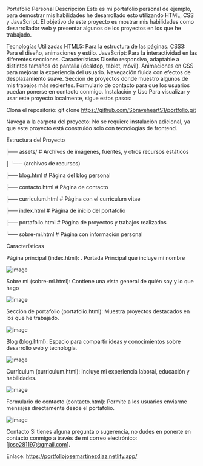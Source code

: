 Portafolio Personal
Descripción
Este es mi portafolio personal de ejemplo, para demostrar mis habilidades he desarrollado esto utilizando HTML, CSS y JavaScript. 
El objetivo de este proyecto es mostrar mis habilidades como desarrollador web y presentar algunos de los proyectos en los que he trabajado.

Tecnologías Utilizadas
HTML5: Para la estructura de las páginas.
CSS3: Para el diseño, animaciones y estilo.
JavaScript: Para la interactividad en las diferentes secciones.
Características
Diseño responsivo, adaptable a distintos tamaños de pantalla (desktop, tablet, móvil).
Animaciones en CSS para mejorar la experiencia del usuario.
Navegación fluida con efectos de desplazamiento suave.
Sección de proyectos donde muestro algunos de mis trabajos más recientes.
Formulario de contacto para que los usuarios puedan ponerse en contacto conmigo.
Instalación y Uso
Para visualizar y usar este proyecto localmente, sigue estos pasos:

Clona el repositorio:
git clone https://github.com/SbraveheartS1/portfolio.git

Navega a la carpeta del proyecto:
No se requiere instalación adicional, ya que este proyecto está construido solo con tecnologías de frontend.

Estructura del Proyecto


├── assets/               # Archivos de imágenes, fuentes, y otros recursos estáticos

│   └── (archivos de recursos)

├── blog.html             # Página del blog personal

├── contacto.html         # Página de contacto

├── curriculum.html       # Página con el currículum vitae

├── index.html            # Página de inicio del portafolio

├── portafolio.html       # Página de proyectos y trabajos realizados

└── sobre-mi.html         # Página con información personal

Características

Página principal (index.html): . Portada Principal que incluye mi nombre

![image](https://github.com/user-attachments/assets/1b5877ed-c323-4b73-872b-6716737f46cd)

Sobre mi (sobre-mi.html): Contiene una vista general de quién soy y lo que hago

![image](https://github.com/user-attachments/assets/1fd657b8-ee57-4f66-888c-48519974fb91)

Sección de portafolio (portafolio.html): Muestra proyectos destacados en los que he trabajado.

![image](https://github.com/user-attachments/assets/01f38766-0b9c-4fbc-9646-14591427faf8)

Blog (blog.html): Espacio para compartir ideas y conocimientos sobre desarrollo web y tecnología.

![image](https://github.com/user-attachments/assets/63e973d2-95f8-4ebe-926e-ee2c2ad62887)

Currículum (curriculum.html): Incluye mi experiencia laboral, educación y habilidades.

![image](https://github.com/user-attachments/assets/3111ff58-b436-4b3b-af22-0f2b74911463)

Formulario de contacto (contacto.html): Permite a los usuarios enviarme mensajes directamente desde el portafolio.

![image](https://github.com/user-attachments/assets/ee5151e1-67f1-4e40-9c1b-26baaa44e05f)


Contacto
Si tienes alguna pregunta o sugerencia, no dudes en ponerte en contacto conmigo a través de mi correo electrónico: [jose281197@gmail.com].

Enlace:
https://portfoliojosemartinezdiaz.netlify.app/
